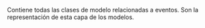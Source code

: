 Contiene todas las clases de modelo relacionadas a eventos.
Son la representación de esta capa de los modelos.
